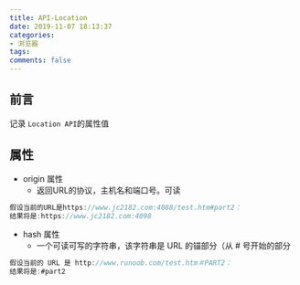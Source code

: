 ```yaml
---
title: API-Location
date: 2019-11-07 18:13:37
categories:
- 浏览器
tags:
comments: false
---
```




## 前言

记录 `Location API`的属性值

<!-- more -->  



## 属性

- origin 属性
  - 返回URL的协议，主机名和端口号。可读

```js
假设当前的URL是https://www.jc2182.com:4088/test.htm#part2：
结果将是:https://www.jc2182.com:4098
```

- hash 属性
  - 一个可读可写的字符串，该字符串是 URL 的锚部分（从 # 号开始的部分

```js
假设当前的 URL 是 http://www.runoob.com/test.htm＃PART2：
结果将是:#part2
```